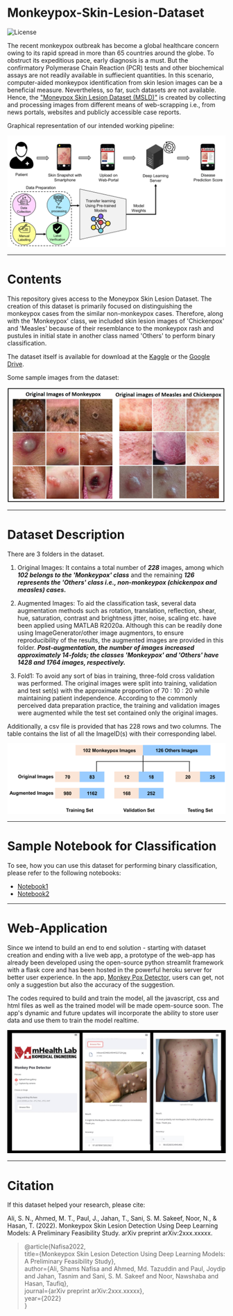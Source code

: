 # Monkeypox-Skin-Lesion-Dataset

![License](<img src="https://github.com/ShamsNafisaAli/Monkeypox-Skin-Lesion-Dataset/blob/main/Assests/cc.JPG" width="200" height="50">)

The recent monkeypox outbreak has become a global healthcare concern owing to its rapid spread in more than 65 countries around the globe. To obstruct its expeditious pace, early diagnosis is a must. But the confirmatory Polymerase Chain Reaction (PCR) tests and other biochemical assays are not readily available in suffiecient quantities. In this scenario, computer-aided monkeypox identification from skin lesion images can be a beneficial measure. Nevertheless, so far, such datasets are not available. Hence, the ["Moneypox Skin Lesion Dataset (MSLD)"](https://www.kaggle.com/datasets/nafin59/monkeypox-skin-lesion-dataset) is created by collecting and processing images from different means of web-scrapping i.e., from news portals, websites and publicly accessible case reports. <br />

Graphical representation of our intended working pipeline:<br />


![Working pipeline](https://github.com/ShamsNafisaAli/Monkeypox-Skin-Lesion-Dataset/blob/main/Assests/workflow.png)

* * *

# Contents

This repository gives access to the Moneypox Skin Lesion Dataset. The creation of this dataset is primarily focused on distinguishing the monkeypox cases from the similar non-monkeypox cases. Therefore, along with the 'Monkeypox' class, we included skin lesion images of 'Chickenpox' and 'Measles' because of their resemblance to the monkeypox rash and pustules in initial state in another class named 'Others' to perform binary classification.<br />

The dataset itself is available for download at the [Kaggle](https://www.kaggle.com/datasets/nafin59/monkeypox-skin-lesion-dataset) or the [Google Drive](https://drive.google.com/drive/folders/1bIYqAW-vqDBq3Ou_UMXPwgemqfZeqQi5?usp=sharing).<br />


Some sample images from the dataset:<br />


![Sample Images](https://github.com/ShamsNafisaAli/Monkeypox-Skin-Lesion-Dataset/blob/main/Assests/sample%20images.png)


* * *

# Dataset Description

<!-- ![Data Division](https://github.com/ShamsNafisaAli/Monkeypox-Skin-Lesion-Dataset/blob/main/Assests/data.JPG) -->

There are 3 folders in the dataset.<br />

1) Original Images: It contains a total number of ***228*** images, among which ***102 belongs to the 'Monkeypox' class*** and the remaining ***126 represents the 'Others' class i.e., non-monkeypox (chickenpox and measles) cases.***<br />

2) Augmented Images: To aid the classification task, several data augmentation methods such as rotation, translation, reflection, shear, hue, saturation, contrast and brightness jitter, noise, scaling etc. have been applied using MATLAB R2020a. Although this can be readily done using ImageGenerator/other image augmentors, to ensure reproducibility of the results, the augmented images are provided in this folder. ***Post-augmentation, the number of images increased approximately 14-folds; the classes 'Monkeypox' and 'Others' have 1428 and 1764 images, respectively.***<br />

3) Fold1: To avoid any sort of bias in training, three-fold cross validation was performed. The original images were split into training, validation and test set(s) with the approximate proportion of 70 : 10 : 20 while maintaining patient independence. According to the commonly perceived data preparation practice, the training and validation images were augmented while the test set contained only the original images.<br />

Additionally, a csv file is provided that has 228 rows and two columns. The table contains the list of all the ImageID(s) with their corresponding label.

![Data Preparation](https://github.com/ShamsNafisaAli/Monkeypox-Skin-Lesion-Dataset/blob/main/Assests/data_split.png)

* * *


# Sample Notebook for Classification

To see, how you can use this dataset for performing binary classification, please refer to the following notebooks:<br />
- [Notebook1](https://www.kaggle.com/code/gpiosenka/monkey-pox-f1-score-90) <br />
- [Notebook2](https://www.kaggle.com/code/nafin59/monkeypox-sample-classification-notebook)<br />

* * *

# Web-Application

Since we intend to build an end to end solution - starting with dataset creation and ending with a live web app, a prototype of the web-app has already been developed using the open-source python streamlit framework with a flask core and has been hosted in the powerful heroku server for better user experience. In the app, [Monkey Pox Detector](https://monkey-pox-detector-mhealthlab.herokuapp.com/), users can get, not only a suggestion but also the accuracy of the suggestion. <br />

The codes required to build and train the model, all the javascript, css and html files as well as the trained model will be made opem-source soon. The app's dynamic and future updates will incorporate the ability to store user data and use them to train the model realtime.<br />

![Sample Images](https://github.com/ShamsNafisaAli/Monkeypox-Skin-Lesion-Dataset/blob/main/Assests/app_interface.png)

* * *

# Citation

If this dataset helped your research, please cite:<br />

Ali, S. N., Ahmed, M. T., Paul, J., Jahan, T., Sani,  S. M. Sakeef, Noor, N., & Hasan, T. (2022). Monkeypox Skin Lesion Detection Using Deep Learning Models: A Preliminary Feasibility Study. arXiv preprint arXiv:2xxx.xxxxx.

<blockquote>
  
@article{Nafisa2022,<br />
  title={Monkeypox Skin Lesion Detection Using Deep Learning Models: A Preliminary Feasibility Study},<br />
  author={Ali, Shams Nafisa and Ahmed, Md. Tazuddin and Paul, Joydip  and Jahan, Tasnim and Sani,  S. M. Sakeef and Noor, Nawshaba and Hasan, Taufiq},<br />
  journal={arXiv preprint arXiv:2xxx.xxxxx},<br />
  year={2022}<br />
}

 
<!-- Tschandl, P., Rosendahl, C. & Kittler, H. The HAM10000 dataset, a large collection of multi-source dermatoscopic images of common pigmented skin lesions. Sci. Data 5, 180161 doi:10.1038/sdata.2018.161 (2018).  -->
